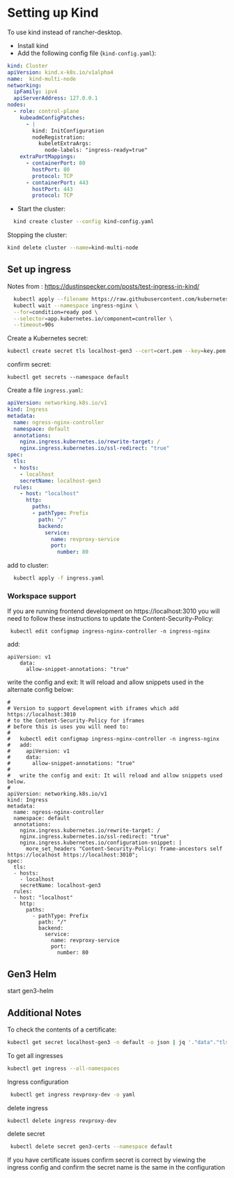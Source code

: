 # Setting up Kind
To use kind instead of rancher-desktop.

- Install kind
- Add the following config file (```kind-config.yaml```):
```yaml
kind: Cluster
apiVersion: kind.x-k8s.io/v1alpha4
name:  kind-multi-node
networking:
  ipFamily: ipv4
  apiServerAddress: 127.0.0.1
nodes:
  - role: control-plane
    kubeadmConfigPatches:
      - |
        kind: InitConfiguration
        nodeRegistration:
          kubeletExtraArgs:
            node-labels: "ingress-ready=true"
    extraPortMappings:
      - containerPort: 80
        hostPort: 80
        protocol: TCP
      - containerPort: 443
        hostPort: 443
        protocol: TCP
```
- Start the cluster:
```bash
  kind create cluster --config kind-config.yaml
```
  Stopping the cluster:
  ```bash
  kind delete cluster --name=kind-multi-node
  ```

## Set up ingress
  Notes from : https://dustinspecker.com/posts/test-ingress-in-kind/
```bash
  kubectl apply --filename https://raw.githubusercontent.com/kubernetes/ingress-nginx/master/deploy/static/provider/kind/deploy.yaml
  kubectl wait --namespace ingress-nginx \
  --for=condition=ready pod \
  --selector=app.kubernetes.io/component=controller \
  --timeout=90s
```
Create a Kubernetes secret:
```bash
kubectl create secret tls localhost-gen3 --cert=cert.pem --key=key.pem --namespace default
```

confirm secret:
```
kubectl get secrets --namespace default
```
Create a file ```ingress.yaml```:
```yaml
apiVersion: networking.k8s.io/v1
kind: Ingress
metadata:
  name: ngress-nginx-controller
  namespace: default
  annotations:
    nginx.ingress.kubernetes.io/rewrite-target: /
    nginx.ingress.kubernetes.io/ssl-redirect: "true"
spec:
  tls:
  - hosts:
    - localhost
    secretName: localhost-gen3
  rules:
    - host: "localhost"
      http:
        paths:
        - pathType: Prefix
          path: "/"
          backend:
            service:
              name: revproxy-service
              port:
                number: 80
```
add to cluster:
```bash
  kubectl apply -f ingress.yaml
```

### Workspace support

If you are running frontend development on https://localhost:3010 you will need to follow
these instructions to update the Content-Security-Policy:
```
 kubectl edit configmap ingress-nginx-controller -n ingress-nginx
```
add:
```
apiVersion: v1
    data:
      allow-snippet-annotations: "true"
```

write the config and exit: It will reload and allow snippets used in the alternate config below:

```
#
# Version to support development with iframes which add https://localhost:3010
# to the Content-Security-Policy for iframes
# before this is uses you will need to:
#
#   kubectl edit configmap ingress-nginx-controller -n ingress-nginx
#   add:
#     apiVersion: v1
#     data:
#       allow-snippet-annotations: "true"
#
#   write the config and exit: It will reload and allow snippets used below.
#
apiVersion: networking.k8s.io/v1
kind: Ingress
metadata:
  name: ngress-nginx-controller
  namespace: default
  annotations:
    nginx.ingress.kubernetes.io/rewrite-target: /
    nginx.ingress.kubernetes.io/ssl-redirect: "true"
    nginx.ingress.kubernetes.io/configuration-snippet: |
      more_set_headers "Content-Security-Policy: frame-ancestors self https://localhost https://localhost:3010";
spec:
  tls:
  - hosts:
    - localhost
    secretName: localhost-gen3
  rules:
  - host: "localhost"
    http:
      paths:
        - pathType: Prefix
          path: "/"
          backend:
            service:
              name: revproxy-service
              port:
                number: 80
```

## Gen3 Helm
start gen3-helm


## Additional Notes
To check the contents of a certificate:
```bash
kubectl get secret localhost-gen3 -n default -o json | jq '."data"."tls.crt"'| sed 's/"//g'| base64 -d | openssl x509  -text -noout
```

To get all ingresses
```bash
kubectl get ingress --all-namespaces
```

Ingress configuration
```bash
 kubectl get ingress revproxy-dev -o yaml
```

delete ingress
```bash
kubectl delete ingress revproxy-dev
```

delete secret
```bash
 kubectl delete secret gen3-certs --namespace default
```

If you have certificate issues confirm secret is correct by
viewing the ingress config and confirm the secret name is the same in the
configuration

